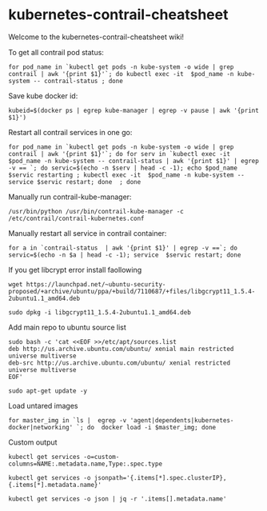 # kubernetes-contrail-cheatsheet

Welcome to the kubernetes-contrail-cheatsheet wiki!

To get all contrail pod status:

```shell
for pod_name in `kubectl get pods -n kube-system -o wide | grep contrail | awk '{print $1}'`; do kubectl exec -it  $pod_name -n kube-system -- contrail-status ; done
```

Save kube docker id:

```shell
kubeid=$(docker ps | egrep kube-manager | egrep -v pause | awk '{print $1}')
```

Restart all contrail services in one go:

```shell
for pod_name in `kubectl get pods -n kube-system -o wide | grep contrail | awk '{print $1}'`; do for serv in `kubectl exec -it  $pod_name -n kube-system -- contrail-status | awk '{print $1}' | egrep -v == `; do servic=$(echo -n $serv | head -c -1); echo $pod_name $servic restarting ; kubectl exec -it  $pod_name -n kube-system -- service $servic restart; done  ; done
```

Manually run contrail-kube-manager:

```shell
/usr/bin/python /usr/bin/contrail-kube-manager -c /etc/contrail/contrail-kubernetes.conf
```

Manually restart all service in contrail container:

```shell
for a in `contrail-status  | awk '{print $1}' | egrep -v ==`; do servic=$(echo -n $a | head -c -1); service  $servic restart; done
```

If you get libcrypt error install faollowing 

```shell
wget https://launchpad.net/~ubuntu-security-proposed/+archive/ubuntu/ppa/+build/7110687/+files/libgcrypt11_1.5.4-2ubuntu1.1_amd64.deb

sudo dpkg -i libgcrypt11_1.5.4-2ubuntu1.1_amd64.deb
```

Add main repo to ubuntu source list

```shell
sudo bash -c 'cat <<EOF >>/etc/apt/sources.list
deb http://us.archive.ubuntu.com/ubuntu/ xenial main restricted universe multiverse 
deb-src http://us.archive.ubuntu.com/ubuntu/ xenial restricted universe multiverse 
EOF'

sudo apt-get update -y
```

Load untared images

```shell
for master_img in `ls |  egrep -v 'agent|dependents|kubernetes-docker|networking' `; do  docker load -i $master_img; done
```

Custom output

```shell
kubectl get services -o=custom-columns=NAME:.metadata.name,Type:.spec.type
```

```shell
kubectl get services -o jsonpath='{.items[*].spec.clusterIP},{.items[*].metadata.name}'
```

```shell
kubectl get services -o json | jq -r '.items[].metadata.name'
```

